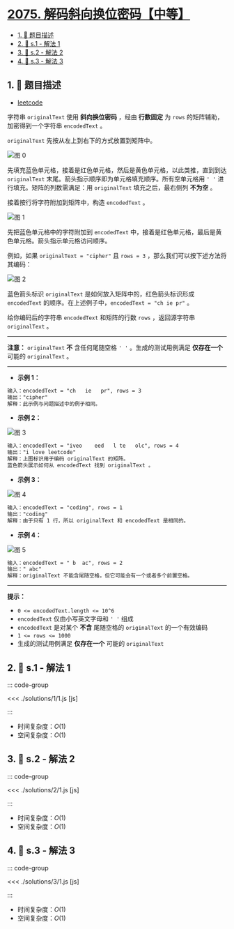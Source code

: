 # [2075. 解码斜向换位密码【中等】](https://github.com/tnotesjs/TNotes.leetcode/tree/main/notes/2075.%20%E8%A7%A3%E7%A0%81%E6%96%9C%E5%90%91%E6%8D%A2%E4%BD%8D%E5%AF%86%E7%A0%81%E3%80%90%E4%B8%AD%E7%AD%89%E3%80%91)

<!-- region:toc -->

- [1. 📝 题目描述](#1--题目描述)
- [2. 🎯 s.1 - 解法 1](#2--s1---解法-1)
- [3. 🎯 s.2 - 解法 2](#3--s2---解法-2)
- [4. 🎯 s.3 - 解法 3](#4--s3---解法-3)

<!-- endregion:toc -->

## 1. 📝 题目描述

- [leetcode](https://leetcode.cn/problems/decode-the-slanted-ciphertext/)

字符串 `originalText` 使用 **斜向换位密码** ，经由 **行数固定** 为 `rows` 的矩阵辅助，加密得到一个字符串 `encodedText` 。

`originalText` 先按从左上到右下的方式放置到矩阵中。

![图 0](https://cdn.jsdelivr.net/gh/tnotesjs/imgs@main/2025-09-26-23-10-13.png)

先填充蓝色单元格，接着是红色单元格，然后是黄色单元格，以此类推，直到到达 `originalText` 末尾。箭头指示顺序即为单元格填充顺序。所有空单元格用 `' '` 进行填充。矩阵的列数需满足：用 `originalText` 填充之后，最右侧列 **不为空** 。

接着按行将字符附加到矩阵中，构造 `encodedText` 。

![图 1](https://cdn.jsdelivr.net/gh/tnotesjs/imgs@main/2025-09-26-23-10-20.png)

先把蓝色单元格中的字符附加到 `encodedText` 中，接着是红色单元格，最后是黄色单元格。箭头指示单元格访问顺序。

例如，如果 `originalText = "cipher"` 且 `rows = 3` ，那么我们可以按下述方法将其编码：

![图 2](https://cdn.jsdelivr.net/gh/tnotesjs/imgs@main/2025-09-26-23-10-29.png)

蓝色箭头标识 `originalText` 是如何放入矩阵中的，红色箭头标识形成 `encodedText` 的顺序。在上述例子中，`encodedText = "ch ie pr"` 。

给你编码后的字符串 `encodedText` 和矩阵的行数 `rows` ，返回源字符串 `originalText` 。

---

**注意：** `originalText` **不** 含任何尾随空格 `' '` 。生成的测试用例满足 **仅存在一个** 可能的 `originalText` 。

---

- **示例 1：**

```txt
输入：encodedText = "ch   ie   pr", rows = 3
输出："cipher"
解释：此示例与问题描述中的例子相同。
```

- **示例 2：**

![图 3](https://cdn.jsdelivr.net/gh/tnotesjs/imgs@main/2025-09-26-23-10-48.png)

```txt
输入：encodedText = "iveo    eed   l te   olc", rows = 4
输出："i love leetcode"
解释：上图标识用于编码 originalText 的矩阵。
蓝色箭头展示如何从 encodedText 找到 originalText 。
```

- **示例 3：**

![图 4](https://cdn.jsdelivr.net/gh/tnotesjs/imgs@main/2025-09-26-23-10-58.png)

```txt
输入：encodedText = "coding", rows = 1
输出："coding"
解释：由于只有 1 行，所以 originalText 和 encodedText 是相同的。
```

- **示例 4：**

![图 5](https://cdn.jsdelivr.net/gh/tnotesjs/imgs@main/2025-09-26-23-11-03.png)

```txt
输入：encodedText = " b  ac", rows = 2
输出：" abc"
解释：originalText 不能含尾随空格，但它可能会有一个或者多个前置空格。
```

---

**提示：**

- `0 <= encodedText.length <= 10^6`
- `encodedText` 仅由小写英文字母和 `' '` 组成
- `encodedText` 是对某个 **不含** 尾随空格的 `originalText` 的一个有效编码
- `1 <= rows <= 1000`
- 生成的测试用例满足 **仅存在一个** 可能的 `originalText`

## 2. 🎯 s.1 - 解法 1

::: code-group

<<< ./solutions/1/1.js [js]

:::

- 时间复杂度：$O(1)$
- 空间复杂度：$O(1)$

## 3. 🎯 s.2 - 解法 2

::: code-group

<<< ./solutions/2/1.js [js]

:::

- 时间复杂度：$O(1)$
- 空间复杂度：$O(1)$

## 4. 🎯 s.3 - 解法 3

::: code-group

<<< ./solutions/3/1.js [js]

:::

- 时间复杂度：$O(1)$
- 空间复杂度：$O(1)$
